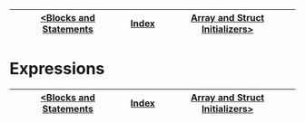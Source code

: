 | [<Blocks and Statements](./Blocks_and_Statements.md) | [Index](../README.md#Index) | [Array and Struct Initializers>](./Array_and_Struct_Initializers.md) |
|------------------------------------------------------|-----------------------------|----------------------------------------------------------------------|

# Expressions

| [<Blocks and Statements](./Blocks_and_Statements.md) | [Index](../README.md#Index) | [Array and Struct Initializers>](./Array_and_Struct_Initializers.md) |
|------------------------------------------------------|-----------------------------|----------------------------------------------------------------------|
